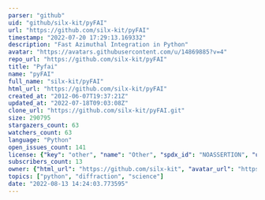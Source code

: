 ```yaml
---
parser: "github"
uid: "github/silx-kit/pyFAI"
url: "https://github.com/silx-kit/pyFAI"
timestamp: "2022-07-20 17:29:13.169332"
description: "Fast Azimuthal Integration in Python"
avatar: "https://avatars.githubusercontent.com/u/14869885?v=4"
repo_url: "https://github.com/silx-kit/pyFAI"
title: "Pyfai"
name: "pyFAI"
full_name: "silx-kit/pyFAI"
html_url: "https://github.com/silx-kit/pyFAI"
created_at: "2012-06-07T19:37:21Z"
updated_at: "2022-07-18T09:03:08Z"
clone_url: "https://github.com/silx-kit/pyFAI.git"
size: 290795
stargazers_count: 63
watchers_count: 63
language: "Python"
open_issues_count: 141
license: {"key": "other", "name": "Other", "spdx_id": "NOASSERTION", "url": null, "node_id": "MDc6TGljZW5zZTA="}
subscribers_count: 13
owner: {"html_url": "https://github.com/silx-kit", "avatar_url": "https://avatars.githubusercontent.com/u/14869885?v=4", "login": "silx-kit", "type": "Organization"}
topics: ["python", "diffraction", "science"]
date: "2022-08-13 14:24:03.773595"
---
```

